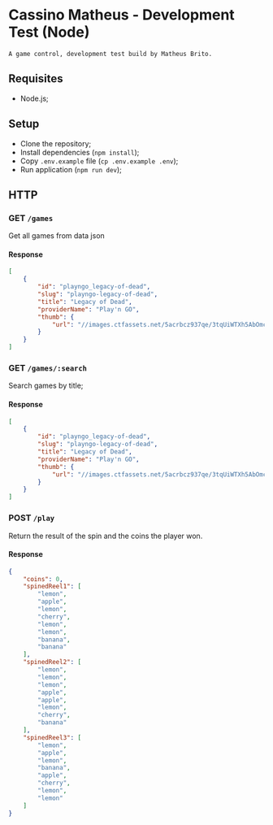 # Cassino Matheus - Development Test (Node)

	A game control, development test build by Matheus Brito.

## Requisites

- Node.js;

## Setup

- Clone the repository;
- Install dependencies (`npm install`);
- Copy `.env.example` file (`cp .env.example .env`);
- Run application (`npm run dev`);

## HTTP

### GET `/games`

Get all games from data json

#### Response 

```json
[
	{
		"id": "playngo_legacy-of-dead",
		"slug": "playngo-legacy-of-dead",
		"title": "Legacy of Dead",
		"providerName": "Play'n GO",
		"thumb": {
			"url": "//images.ctfassets.net/5acrbcz937qe/3tqUiWTXh5AbOmcyQoR7zJ/606fcd268a6a24c14ba86ad55dc8d4cd/LegacyOfDead_280x280.jpg"
		}
	}
]
```

### GET `/games/:search`

Search games by title;

#### Response 

```json
[
	{
		"id": "playngo_legacy-of-dead",
		"slug": "playngo-legacy-of-dead",
		"title": "Legacy of Dead",
		"providerName": "Play'n GO",
		"thumb": {
			"url": "//images.ctfassets.net/5acrbcz937qe/3tqUiWTXh5AbOmcyQoR7zJ/606fcd268a6a24c14ba86ad55dc8d4cd/LegacyOfDead_280x280.jpg"
		}
	}
]
```

### POST `/play`

Return the result of the spin and the coins the player won.

#### Response 

```json
{
    "coins": 0,
    "spinedReel1": [
        "lemon",
        "apple",
        "lemon",
        "cherry",
        "lemon",
        "lemon",
        "banana",
        "banana"
    ],
    "spinedReel2": [
        "lemon",
        "lemon",
        "lemon",
        "apple",
        "apple",
        "lemon",
        "cherry",
        "banana"
    ],
    "spinedReel3": [
        "lemon",
        "apple",
        "lemon",
        "banana",
        "apple",
        "cherry",
        "lemon",
        "lemon"
    ]
}
```



